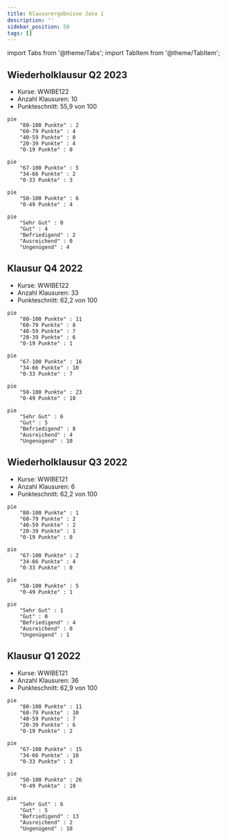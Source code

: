 ```yaml
---
title: Klausurergebnisse Java 1
description: ''
sidebar_position: 50
tags: []
---
```


import Tabs from '@theme/Tabs'; import TabItem from '@theme/TabItem';

## Wiederholklausur Q2 2023

- Kurse: WWIBE122
- Anzahl Klausuren: 10
- Punkteschnitt: 55,9 von 100

<Tabs>
  <TabItem value="points1" label="Punkteverteilung (1/5)" default>

```mermaid
pie
    "80-100 Punkte" : 2
    "60-79 Punkte" : 4
    "40-59 Punkte" : 0
    "20-39 Punkte" : 4
    "0-19 Punkte" : 0
```

  </TabItem>
  <TabItem value="points2" label="Punkteverteilung (1/3)">

```mermaid
pie
    "67-100 Punkte" : 5
    "34-66 Punkte" : 2
    "0-33 Punkte" : 3
```

  </TabItem>
  <TabItem value="points3" label="Punkteverteilung (1/2)">

```mermaid
pie
    "50-100 Punkte" : 6
    "0-49 Punkte" : 4
```

  </TabItem>
  <TabItem value="grades" label="Notenverteilung">

```mermaid
pie
    "Sehr Gut" : 0
    "Gut" : 4
    "Befriedigend" : 2
    "Ausreichend" : 0
    "Ungenügend" : 4
```

  </TabItem>
</Tabs>

## Klausur Q4 2022

- Kurse: WWIBE122
- Anzahl Klausuren: 33
- Punkteschnitt: 62,2 von 100

<Tabs>
  <TabItem value="points1" label="Punkteverteilung (1/5)" default>

```mermaid
pie
    "80-100 Punkte" : 11
    "60-79 Punkte" : 8
    "40-59 Punkte" : 7
    "20-39 Punkte" : 6
    "0-19 Punkte" : 1
```

  </TabItem>
  <TabItem value="points2" label="Punkteverteilung (1/3)">

```mermaid
pie
    "67-100 Punkte" : 16
    "34-66 Punkte" : 10
    "0-33 Punkte" : 7
```

  </TabItem>
  <TabItem value="points3" label="Punkteverteilung (1/2)">

```mermaid
pie
    "50-100 Punkte" : 23
    "0-49 Punkte" : 10
```

  </TabItem>
  <TabItem value="grades" label="Notenverteilung">

```mermaid
pie
    "Sehr Gut" : 6
    "Gut" : 5
    "Befriedigend" : 8
    "Ausreichend" : 4
    "Ungenügend" : 10
```

  </TabItem>
</Tabs>

## Wiederholklausur Q3 2022

- Kurse: WWIBE121
- Anzahl Klausuren: 6
- Punkteschnitt: 62,2 von 100

<Tabs>
  <TabItem value="points1" label="Punkteverteilung (1/5)" default>

```mermaid
pie
    "80-100 Punkte" : 1
    "60-79 Punkte" : 2
    "40-59 Punkte" : 2
    "20-39 Punkte" : 1
    "0-19 Punkte" : 0
```

  </TabItem>
  <TabItem value="points2" label="Punkteverteilung (1/3)">

```mermaid
pie
    "67-100 Punkte" : 2
    "34-66 Punkte" : 4
    "0-33 Punkte" : 0
```

  </TabItem>
  <TabItem value="points3" label="Punkteverteilung (1/2)">

```mermaid
pie
    "50-100 Punkte" : 5
    "0-49 Punkte" : 1
```

  </TabItem>
  <TabItem value="grades" label="Notenverteilung">

```mermaid
pie
    "Sehr Gut" : 1
    "Gut" : 0
    "Befriedigend" : 4
    "Ausreichend" : 0
    "Ungenügend" : 1
```

  </TabItem>
</Tabs>

## Klausur Q1 2022

- Kurse: WWIBE121
- Anzahl Klausuren: 36
- Punkteschnitt: 62,9 von 100

<Tabs>
  <TabItem value="points1" label="Punkteverteilung (1/5)" default>

```mermaid
pie
    "80-100 Punkte" : 11
    "60-79 Punkte" : 10
    "40-59 Punkte" : 7
    "20-39 Punkte" : 6
    "0-19 Punkte" : 2
```

  </TabItem>
  <TabItem value="points2" label="Punkteverteilung (1/3)">

```mermaid
pie
    "67-100 Punkte" : 15
    "34-66 Punkte" : 18
    "0-33 Punkte" : 3
```

  </TabItem>
  <TabItem value="points3" label="Punkteverteilung (1/2)">

```mermaid
pie
    "50-100 Punkte" : 26
    "0-49 Punkte" : 10
```

  </TabItem>
  <TabItem value="grades" label="Notenverteilung">

```mermaid
pie
    "Sehr Gut" : 6
    "Gut" : 5
    "Befriedigend" : 13
    "Ausreichend" : 2
    "Ungenügend" : 10
```

  </TabItem>
</Tabs>
